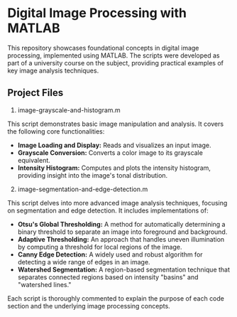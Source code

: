 # Digital Image Processing with MATLAB

This repository showcases foundational concepts in digital image processing, implemented using MATLAB. The scripts were developed as part of a university course on the subject, providing practical examples of key image analysis techniques.

## Project Files

1. image-grayscale-and-histogram.m

This script demonstrates basic image manipulation and analysis. It covers the following core functionalities:

- **Image Loading and Display:** Reads and visualizes an input image.
- **Grayscale Conversion:** Converts a color image to its grayscale equivalent.
- **Intensity Histogram:** Computes and plots the intensity histogram, providing insight into the image's tonal distribution.

2. image-segmentation-and-edge-detection.m

This script delves into more advanced image analysis techniques, focusing on segmentation and edge detection. It includes implementations of:

- **Otsu's Global Thresholding:** A method for automatically determining a binary threshold to separate an image into foreground and background.
- **Adaptive Thresholding:** An approach that handles uneven illumination by computing a threshold for local regions of the image.
- **Canny Edge Detection:** A widely used and robust algorithm for detecting a wide range of edges in an image.
- **Watershed Segmentation:** A region-based segmentation technique that separates connected regions based on intensity "basins" and "watershed lines."

Each script is thoroughly commented to explain the purpose of each code section and the underlying image processing concepts.
